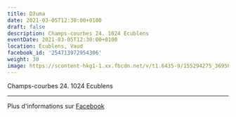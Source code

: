 ```yaml
---
title: Džuma
date: 2021-03-05T12:30:00+0100
draft: false
description: Champs-courbes 24. 1024 Ecublens
eventDate: 2021-03-05T12:30:00+0100
location: Écublens, Vaud
facebook_id: '254713972954306'
weight: 30
image: https://scontent-hkg1-1.xx.fbcdn.net/v/t1.6435-9/155294275_3695079563921169_4909597834044538694_n.jpg?_nc_cat=101&ccb=1-7&_nc_sid=9e60e4&_nc_ohc=_K6N1jSTjM4Q7kNvwFOF1Oo&_nc_oc=AdnqSB8Ckjg2d6qATM0q9OEccIYGZqdXa3sHoV4A52XYjYeT3A5q02ZDPVHAk_3VRYM&_nc_zt=23&_nc_ht=scontent-hkg1-1.xx&edm=ABTKTjYEAAAA&_nc_gid=uZwTJ5eOQBpZiWvRFTF58Q&oh=00_AfKStsyC6xQMxLYPiFUBZNQ6zOObVHrBCskyQFGRcPUdqg&oe=685DF15B
---
```


Champs-courbes 24. 1024 Ecublens

---

Plus d'informations sur [Facebook](https://facebook.com/events/254713972954306)